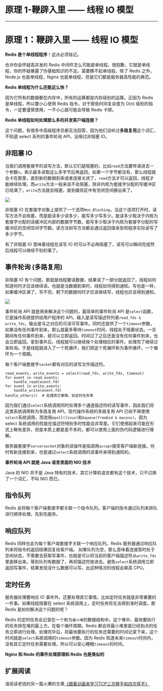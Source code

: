 
# 原理 1-鞭辟入里 —— 线程 IO 模型
---

# 原理 1：鞭辟入里 —— 线程 IO 模型

**Redis 是个单线程程序**！这点必须铭记。

也许你会怀疑高并发的 Redis 中间件怎么可能是单线程。很抱歉，它就是单线程，你的怀疑暴露了你基础知识的不足。莫要瞧不起单线程，除了 Redis 之外，Node.js 也是单线程，Nginx 也是单线程，但是它们都是服务器高性能的典范。

**Redis 单线程为什么还能这么快？**

因为它所有的数据都在内存中，所有的运算都是内存级别的运算。正因为 Redis 是单线程，所以要小心使用 Redis 指令，对于那些时间复杂度为 O\(n\) 级别的指令，一定要谨慎使用，一不小心就可能会导致 Redis 卡顿。

**Redis 单线程如何处理那么多的并发客户端连接？**

这个问题，有很多中高级程序员都无法回答，因为他们没听过**多路复用**这个词汇，不知道 select 系列的事件轮询 API，没用过非阻塞 IO。

## 非阻塞 IO

当我们调用套接字的读写方法，默认它们是阻塞的，比如`read`方法要传递进去一个参数`n`，表示最多读取这么多字节后再返回，如果一个字节都没有，那么线程就会卡在那里，直到新的数据到来或者连接关闭了，`read`方法才可以返回，线程才能继续处理。而`write`方法一般来说不会阻塞，除非内核为套接字分配的写缓冲区已经满了，`write`方法就会阻塞，直到缓存区中有空闲空间挪出来了。

![](https://p1-jj.byteimg.com/tos-cn-i-t2oaga2asx/gold-user-assets/2018/8/26/165739c849e21857~tplv-t2oaga2asx-image.image)

非阻塞 IO 在套接字对象上提供了一个选项`Non_Blocking`，当这个选项打开时，读写方法不会阻塞，而是能读多少读多少，能写多少写多少。能读多少取决于内核为套接字分配的读缓冲区内部的数据字节数，能写多少取决于内核为套接字分配的写缓冲区的空闲空间字节数。读方法和写方法都会通过返回值来告知程序实际读写了多少字节。

有了非阻塞 IO 意味着线程在读写 IO 时可以不必再阻塞了，读写可以瞬间完成然后线程可以继续干别的事了。

## 事件轮询 \(多路复用\)

非阻塞 IO 有个问题，那就是线程要读数据，结果读了一部分就返回了，线程如何知道何时才应该继续读。也就是当数据到来时，线程如何得到通知。写也是一样，如果缓冲区满了，写不完，剩下的数据何时才应该继续写，线程也应该得到通知。

![](https://p1-jj.byteimg.com/tos-cn-i-t2oaga2asx/gold-user-assets/2018/7/10/164821ee63cfc36f~tplv-t2oaga2asx-image.image)

事件轮询 API 就是用来解决这个问题的，最简单的事件轮询 API 是`select`函数，它是操作系统提供给用户程序的 API。输入是读写描述符列表`read_fds & write_fds`，输出是与之对应的可读可写事件。同时还提供了一个`timeout`参数，如果没有任何事件到来，那么就最多等待`timeout`时间，线程处于阻塞状态。一旦期间有任何事件到来，就可以立即返回。时间过了之后还是没有任何事件到来，也会立即返回。拿到事件后，线程就可以继续挨个处理相应的事件。处理完了继续过来轮询。于是线程就进入了一个死循环，我们把这个死循环称为事件循环，一个循环为一个周期。

每个客户端套接字`socket`都有对应的读写文件描述符。

```
read_events, write_events = select(read_fds, write_fds, timeout)
for event in read_events:
    handle_read(event.fd)
for event in write_events:
    handle_write(event.fd)
handle_others()  # 处理其它事情，如定时任务等
```

因为我们通过`select`系统调用同时处理多个通道描述符的读写事件，因此我们将这类系统调用称为多路复用 API。现代操作系统的多路复用 API 已经不再使用`select`系统调用，而改用`epoll(linux)`和`kqueue(freebsd & macosx)`，因为 select 系统调用的性能在描述符特别多时性能会非常差。它们使用起来可能在形式上略有差异，但是本质上都是差不多的，都可以使用上面的伪代码逻辑进行理解。

服务器套接字`serversocket`对象的读操作是指调用`accept`接受客户端新连接。何时有新连接到来，也是通过`select`系统调用的读事件来得到通知的。

**事件轮询 API 就是 Java 语言里面的 NIO 技术**

Java 的 NIO 并不是 Java 特有的技术，其它计算机语言都有这个技术，只不过换了一个词汇，不叫 NIO 而已。

## 指令队列

Redis 会将每个客户端套接字都关联一个指令队列。客户端的指令通过队列来排队进行顺序处理，先到先服务。

## 响应队列

Redis 同样也会为每个客户端套接字关联一个响应队列。Redis 服务器通过响应队列来将指令的返回结果回复给客户端。 如果队列为空，那么意味着连接暂时处于空闲状态，不需要去获取写事件，也就是可以将当前的客户端描述符从`write_fds`里面移出来。等到队列有数据了，再将描述符放进去。避免`select`系统调用立即返回写事件，结果发现没什么数据可以写。出这种情况的线程会飙高 CPU。

## 定时任务

服务器处理要响应 IO 事件外，还要处理其它事情。比如定时任务就是非常重要的一件事。如果线程阻塞在 select 系统调用上，定时任务将无法得到准时调度。那 Redis 是如何解决这个问题的呢？

Redis 的定时任务会记录在一个称为`最小堆`的数据结构中。这个堆中，最快要执行的任务排在堆的最上方。在每个循环周期，Redis 都会将最小堆里面已经到点的任务立即进行处理。处理完毕后，将最快要执行的任务还需要的时间记录下来，这个时间就是`select`系统调用的`timeout`参数。因为 Redis 知道未来`timeout`时间内，没有其它定时任务需要处理，所以可以安心睡眠`timeout`的时间。

**Nginx 和 Node 的事件处理原理和 Redis 也是类似的**

## 扩展阅读

请阅读老钱的另一篇火爆的文章[《跟着动画来学习TCP三次握手和四次挥手》](https://juejin.cn/post/6844903625513238541)
    